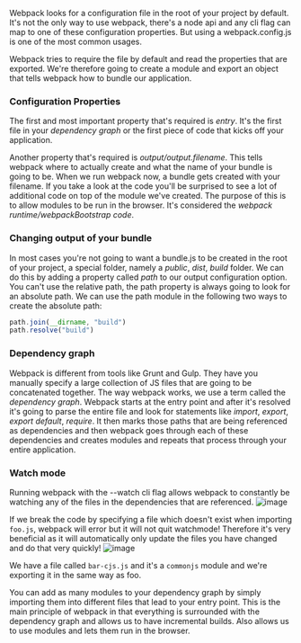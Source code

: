 Webpack looks for a configuration file in the root of your project by default. It's not the only way to use webpack, there's a node api and any cli flag can map to one of these configuration properties. But using a webpack.config.js is one of the most common usages.

Webpack tries to require the file by default and read the properties that are exported. We're therefore going to create a module and export an object that tells webpack how to bundle our application.

### Configuration Properties
The first and most important property that's required is _*entry*_. It's the first file in your _*dependency graph*_ or the first piece of code that kicks off your application.

Another property that's required is _*output/output.filename*_. This tells webpack where to actually create and what the name of your bundle is going to be. When we run webpack now, a bundle gets created with your filename. If you take a look at the code you'll be surprised to see a lot of additional code on top of the module we've created. The purpose of this is to allow modules to be run in the browser. It's considered the _*webpack runtime/webpackBootstrap code*_.

### Changing output of your bundle
In most cases you're not going to want a bundle.js to be created in the root of your project, a special folder, namely a _*public*_, _*dist*_, _*build*_ folder. We can do this by adding a property called _*path*_ to our output configuration option. You can't use the relative path, the path property is always going to look for an absolute path. We can use the path module in the following two ways to create the absolute path:

```js
path.join(__dirname, "build")
path.resolve("build")
```

### Dependency graph
Webpack is different from tools like Grunt and Gulp. They have you manually specify a large collection of JS files that are going to be concatenated together. The way webpack works, we use a term called the _*dependency graph*_. Webpack starts at the entry point and after it's resolved it's going to parse the entire file and look for statements like _*import*_, _*export*_, _*export default*_, _*require*_. It then marks those paths that are being referenced as dependencies and then webpack goes through each of these dependencies and creates modules and repeats that process through your entire application.

### Watch mode
Running webpack with the --watch cli flag allows webpack to constantly be watching any of the files in the dependencies that are referenced.
![image](https://user-images.githubusercontent.com/22747985/30708145-abe1f3f6-9ef5-11e7-82d7-33fd295f2e6f.png)

If we break the code by specifying a file which doesn't exist when importing `foo.js`, webpack will error but it will not quit watchmode! Therefore it's very beneficial as it will automatically only update the files you have changed and do that very quickly!
![image](https://user-images.githubusercontent.com/22747985/30708188-dda4f208-9ef5-11e7-90b8-3bec995adb62.png)

We have a file called `bar-cjs.js` and it's a `commonjs` module and we're exporting it in the same way as foo.

You can add as many modules to your dependency graph by simply importing them into different files that lead to your entry point. This is the main principle of webpack in that everything is surrounded with the dependency graph and allows us to have incremental builds. Also allows us to use modules and lets them run in the browser.